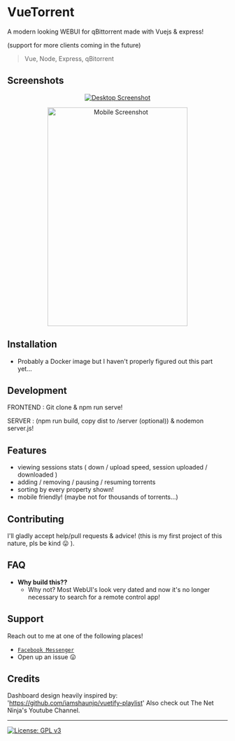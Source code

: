 # VueTorrent

 A modern looking WEBUI for qBittorrent made with Vuejs & express!
 
 (support for more clients coming in the future)
 
 > Vue, Node, Express, qBitorrent
 
 ## Screenshots
 
 <p align="center">
    <a href="https://i.imgur.com/vPBcrK4.png"><img src="https://i.imgur.com/vPBcrK4.png" title="Desktop" alt="Desktop Screenshot" ></a>
</p>
 
 <p align="center">
    <a href="https://i.imgur.com/SUOEyy9.png"><img src="https://i.imgur.com/SUOEyy9.png" title="Mobile" alt="Mobile Screenshot" width="320" height="500"></a>
</p>

## Installation

- Probably a Docker image but I haven't properly figured out this part yet... 

## Development

FRONTEND : Git clone & npm run serve!

SERVER   : (npm run build, copy dist to /server (optional)) & nodemon server.js!

## Features
- viewing sessions stats ( down / upload speed, session uploaded / downloaded )
- adding / removing / pausing / resuming torrents
- sorting by every property shown!
- mobile friendly! (maybe not for thousands of torrents...)

## Contributing

I'll gladly accept help/pull requests & advice! (this is my first project of this nature, pls be kind 😛 ).

## FAQ

- **Why build this??**
    - Why not? Most WebUI's look very dated and now it's no longer necessary to search for a remote control app!

## Support

Reach out to me at one of the following places!

- <a href="https://m.me/WijnsDaan" target="_blank">`Facebook Messenger`</a>
- Open up an issue 😛

## Credits

Dashboard design heavily inspired by: 'https://github.com/iamshaunjp/vuetify-playlist'
Also check out The Net Ninja's Youtube Channel.

---

[![License: GPL v3](https://img.shields.io/badge/License-GPLv3-blue.svg)](https://www.gnu.org/licenses/gpl-3.0)
